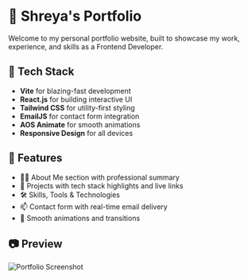 # 💼 Shreya's Portfolio

Welcome to my personal portfolio website, built to showcase my work, experience, and skills as a Frontend Developer.

## 🚀 Tech Stack

- **Vite** for blazing-fast development
- **React.js** for building interactive UI
- **Tailwind CSS** for utility-first styling
- **EmailJS** for contact form integration
- **AOS Animate** for smooth animations
- **Responsive Design** for all devices

## 🎯 Features

- 👩‍💻 About Me section with professional summary
- 💼 Projects with tech stack highlights and live links
- 🛠️ Skills, Tools & Technologies
- 📫 Contact form with real-time email delivery
- 🎨 Smooth animations and transitions

## 📷 Preview

![Portfolio Screenshot](./Shreya-Portfolio-Screenshot.png)
